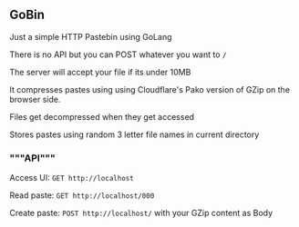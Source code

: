 ## GoBin
Just a simple HTTP Pastebin using GoLang

There is no API but you can POST whatever you want to `/`

The server will accept your file if its under 10MB

It compresses pastes using using Cloudflare's Pako version of GZip on the browser side.

Files get decompressed when they get accessed

Stores pastes using random 3 letter file names in current directory

### """API"""
Access UI: `GET http://localhost`

Read paste: `GET http://localhost/000` 

Create paste: `POST http://localhost/` with your GZip content as Body
